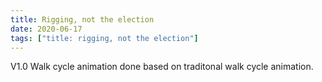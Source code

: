```yaml
---
title: Rigging, not the election
date: 2020-06-17
tags: ["title: rigging, not the election"]
---
```


V1.0 Walk cycle animation done based on traditonal walk cycle animation.
